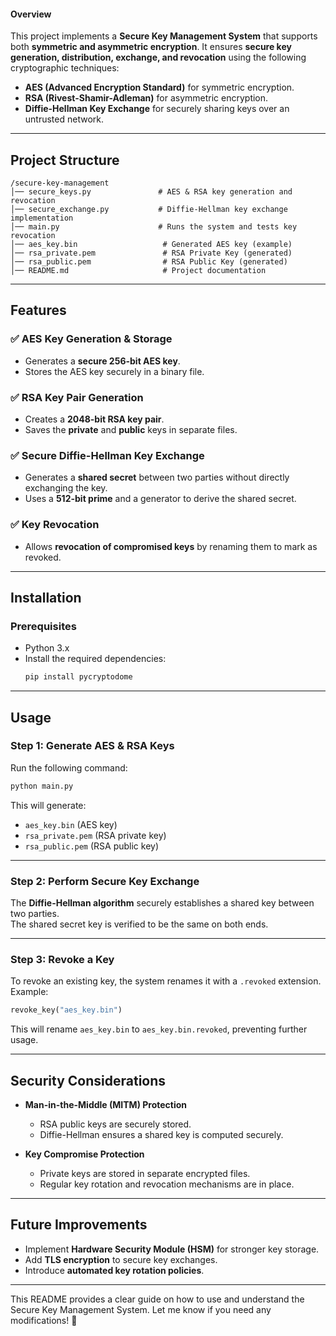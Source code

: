 
#### **Overview**
This project implements a **Secure Key Management System** that supports both **symmetric and asymmetric encryption**. It ensures **secure key generation, distribution, exchange, and revocation** using the following cryptographic techniques:
- **AES (Advanced Encryption Standard)** for symmetric encryption.
- **RSA (Rivest-Shamir-Adleman)** for asymmetric encryption.
- **Diffie-Hellman Key Exchange** for securely sharing keys over an untrusted network.

---

## **Project Structure**
```
/secure-key-management
│── secure_keys.py               # AES & RSA key generation and revocation
│── secure_exchange.py           # Diffie-Hellman key exchange implementation
│── main.py                      # Runs the system and tests key revocation
│── aes_key.bin                   # Generated AES key (example)
│── rsa_private.pem               # RSA Private Key (generated)
│── rsa_public.pem                # RSA Public Key (generated)
│── README.md                     # Project documentation
```

---

## **Features**
### ✅ **AES Key Generation & Storage**
- Generates a **secure 256-bit AES key**.
- Stores the AES key securely in a binary file.

### ✅ **RSA Key Pair Generation**
- Creates a **2048-bit RSA key pair**.
- Saves the **private** and **public** keys in separate files.

### ✅ **Secure Diffie-Hellman Key Exchange**
- Generates a **shared secret** between two parties without directly exchanging the key.
- Uses a **512-bit prime** and a generator to derive the shared secret.

### ✅ **Key Revocation**
- Allows **revocation of compromised keys** by renaming them to mark as revoked.

---

## **Installation**
### **Prerequisites**
- Python 3.x
- Install the required dependencies:
  ```sh
  pip install pycryptodome
  ```

---

## **Usage**
### **Step 1: Generate AES & RSA Keys**
Run the following command:
```sh
python main.py
```
This will generate:
- `aes_key.bin` (AES key)
- `rsa_private.pem` (RSA private key)
- `rsa_public.pem` (RSA public key)

---

### **Step 2: Perform Secure Key Exchange**
The **Diffie-Hellman algorithm** securely establishes a shared key between two parties.  
The shared secret key is verified to be the same on both ends.

---

### **Step 3: Revoke a Key**
To revoke an existing key, the system renames it with a `.revoked` extension.
Example:
```python
revoke_key("aes_key.bin")
```
This will rename `aes_key.bin` to `aes_key.bin.revoked`, preventing further usage.

---

## **Security Considerations**
- **Man-in-the-Middle (MITM) Protection**  
  - RSA public keys are securely stored.
  - Diffie-Hellman ensures a shared key is computed securely.

- **Key Compromise Protection**  
  - Private keys are stored in separate encrypted files.
  - Regular key rotation and revocation mechanisms are in place.

---

## **Future Improvements**
- Implement **Hardware Security Module (HSM)** for stronger key storage.
- Add **TLS encryption** to secure key exchanges.
- Introduce **automated key rotation policies**.

---

This README provides a clear guide on how to use and understand the Secure Key Management System. Let me know if you need any modifications! 🚀
